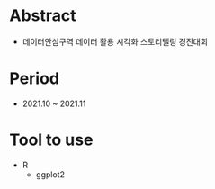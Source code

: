 # Abstract
- 데이터안심구역 데이터 활용 시각화 스토리텔링 경진대회

# Period
- 2021.10 ~ 2021.11

# Tool to use
- R
  - ggplot2

